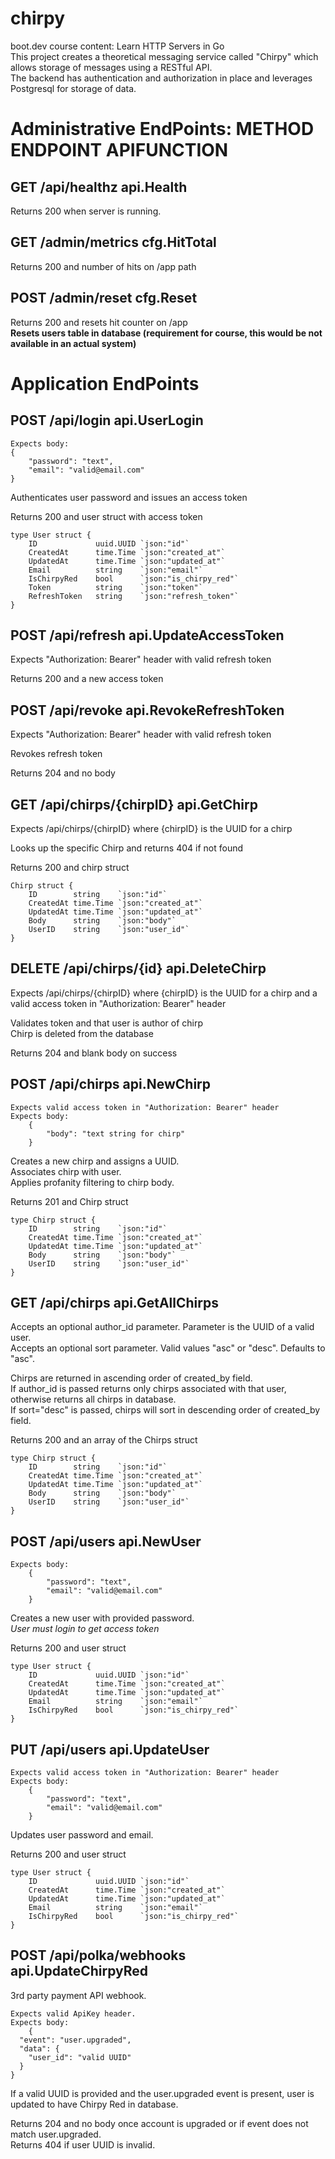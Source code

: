 # chirpy
boot.dev course content: Learn HTTP Servers in Go  
This project creates a theoretical messaging service called "Chirpy" which allows storage of messages using a RESTful API.  
The backend has authentication and authorization in place and leverages Postgresql for storage of data.

# Administrative EndPoints: METHOD ENDPOINT APIFUNCTION  
  
## GET /api/healthz api.Health  
Returns 200 when server is running.  
  
## GET /admin/metrics cfg.HitTotal  
Returns 200 and number of hits on /app path  
  
## POST /admin/reset cfg.Reset  
Returns 200 and resets hit counter on /app  
**Resets users table in database (requirement for course, this would be not available in an actual system)**  
  
# Application EndPoints  
  
## POST /api/login api.UserLogin  
```
Expects body:
{
	"password": "text",
	"email": "valid@email.com"
}
```
  
Authenticates user password and issues an access token  
    
Returns 200 and user struct with access token  
```
type User struct {
	ID             uuid.UUID `json:"id"`
	CreatedAt      time.Time `json:"created_at"`
	UpdatedAt      time.Time `json:"updated_at"`
	Email          string    `json:"email"`
	IsChirpyRed    bool      `json:"is_chirpy_red"`
	Token          string    `json:"token"`
	RefreshToken   string    `json:"refresh_token"`
}
```  
  
## POST /api/refresh api.UpdateAccessToken  
Expects "Authorization: Bearer" header with valid refresh token  
  
Returns 200 and a new access token  
  
## POST /api/revoke api.RevokeRefreshToken  
Expects "Authorization: Bearer" header with valid refresh token  
  
Revokes refresh token  
  
Returns 204 and no body  
  
## GET /api/chirps/{chirpID} api.GetChirp  
Expects /api/chirps/{chirpID} where {chirpID} is the UUID for a chirp  
  
Looks up the specific Chirp and returns 404 if not found  
  
Returns 200 and chirp struct  
```
Chirp struct {
	ID        string    `json:"id"`
	CreatedAt time.Time `json:"created_at"`
	UpdatedAt time.Time `json:"updated_at"`
	Body      string    `json:"body"`
	UserID    string    `json:"user_id"`
}
```
  
## DELETE /api/chirps/{id} api.DeleteChirp  
Expects /api/chirps/{chirpID} where {chirpID} is the UUID for a chirp and a valid access token in "Authorization: Bearer" header  
  
Validates token and that user is author of chirp  
Chirp is deleted from the database  
  
Returns 204 and blank body on success  
  
## POST /api/chirps api.NewChirp  
```
Expects valid access token in "Authorization: Bearer" header  
Expects body:
    {
        "body": "text string for chirp"
    }
```
   
Creates a new chirp and assigns a UUID.  
Associates chirp with user.  
Applies profanity filtering to chirp body.  
  
Returns 201 and Chirp struct  
```
type Chirp struct {
	ID        string    `json:"id"`
	CreatedAt time.Time `json:"created_at"`
	UpdatedAt time.Time `json:"updated_at"`
	Body      string    `json:"body"`
	UserID    string    `json:"user_id"`
}
```
  
## GET /api/chirps api.GetAllChirps  
Accepts an optional author_id parameter. Parameter is the UUID of a valid user.  
Accepts an optional sort parameter. Valid values "asc" or "desc". Defaults to "asc".  
  
Chirps are returned in ascending order of created_by field.  
If author_id is passed returns only chirps associated with that user, otherwise returns all chirps in database.  
If sort="desc" is passed, chirps will sort in descending order of created_by field.  
  
Returns 200 and an array of the Chirps struct  
```
type Chirp struct {
	ID        string    `json:"id"`
	CreatedAt time.Time `json:"created_at"`
	UpdatedAt time.Time `json:"updated_at"`
	Body      string    `json:"body"`
	UserID    string    `json:"user_id"`
}
```
  
## POST /api/users api.NewUser  
```
Expects body:
    {
		"password": "text",
		"email": "valid@email.com"
	}
```
  
Creates a new user with provided password.  
*User must login to get access token*  
  
Returns 200 and user struct  
```
type User struct {
	ID             uuid.UUID `json:"id"`
	CreatedAt      time.Time `json:"created_at"`
	UpdatedAt      time.Time `json:"updated_at"`
	Email          string    `json:"email"`
	IsChirpyRed    bool      `json:"is_chirpy_red"`
}
```
  
## PUT /api/users api.UpdateUser  
```
Expects valid access token in "Authorization: Bearer" header  
Expects body:
    {
		"password": "text",
		"email": "valid@email.com"
	}
```
  
Updates user password and email.  
  
Returns 200 and user struct  
```
type User struct {
	ID             uuid.UUID `json:"id"`
	CreatedAt      time.Time `json:"created_at"`
	UpdatedAt      time.Time `json:"updated_at"`
	Email          string    `json:"email"`
	IsChirpyRed    bool      `json:"is_chirpy_red"`
}
```
  
## POST /api/polka/webhooks api.UpdateChirpyRed  
3rd party payment API webhook.  
```
Expects valid ApiKey header.
Expects body:
    {
  "event": "user.upgraded",
  "data": {
    "user_id": "valid UUID"
  }
}
```
  
If a valid UUID is provided and the user.upgraded event is present, user is updated to have Chirpy Red in database.  
  
Returns 204 and no body once account is upgraded or if event does not match user.upgraded.  
Returns 404 if user UUID is invalid.  
  

